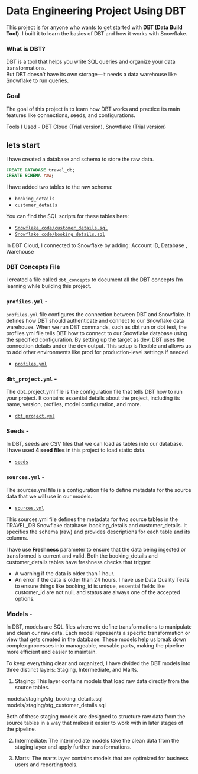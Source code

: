 # Data Engineering Project Using DBT

This project is for anyone who wants to get started with **DBT (Data Build Tool)**.  I built it to learn the basics of DBT and how it works with Snowflake.

### What is DBT?  
DBT is a tool that helps you write SQL queries and organize your data transformations.  
But DBT doesn’t have its own storage—it needs a data warehouse like Snowflake to run queries.

### Goal  
The goal of this project is to learn how DBT works and practice its main features like connections, seeds, and configurations.

Tools I Used  - DBT Cloud (Trial version), Snowflake (Trial version) 

## lets start 
I have created a database and schema to store the raw data.  

```sql
CREATE DATABASE travel_db;  
CREATE SCHEMA raw;
``` 
I have added two tables to the raw schema:  

- `booking_details`  
- `customer_details`  

You can find the SQL scripts for these tables here:  
- [`Snowflake_code/customer_details.sql`](./Snowflake_code/customer_details.sql)  
- [`Snowflake_code/booking_details.sql`](./Snowflake_code/booking_details.sql)  

In DBT Cloud, I connected to Snowflake by adding:  Account ID, Database , Warehouse

### DBT Concepts File  
I created a file called `dbt_concepts` to document all the DBT concepts I’m learning while building this project.  

### `profiles.yml` -

`profiles.yml` file configures the connection between DBT and Snowflake. It defines how DBT should authenticate and connect to our Snowflake data warehouse.
When we run DBT commands, such as dbt run or dbt test, the profiles.yml file tells DBT how to connect to our Snowflake database using the specified configuration. By setting up the target as dev, DBT uses the connection details under the dev output.
This setup is flexible and allows us to add other environments like prod for production-level settings if needed.
- [`profiles.yml`](dbt/profiles.yml)


### `dbt_project.yml` -
The dbt_project.yml file is the configuration file that tells DBT how to run your project. It contains essential details about the project, including its name, version, profiles, model configuration, and more.
- [`dbt_project.yml`](dbt/dbt_project.yml)

### Seeds - 
In DBT, seeds are CSV files that we can load as tables into our database.  
I have used **4 seed files** in this project to load static data. 
- [`seeds`](dbt/seeds)

### `sources.yml` -
The sources.yml file is a configuration file to define metadata for the source data that we will use in our models. 
- [`sources.yml`](dbt/models/sources.yml)
  
This sources.yml file defines the metadata for two source tables in the TRAVEL_DB Snowflake database: booking_details and customer_details. It specifies the schema (raw) and provides descriptions for each table and its columns.

I have use **Freshness** parameter to ensure that the data being ingested or transformed is current and valid. Both the booking_details and customer_details tables have freshness checks that trigger:
  - A warning if the data is older than 1 hour.
  - An error if the data is older than 24 hours.
I have use Data Quality Tests to ensure things like booking_id is unique, essential fields like customer_id are not null, and status are always one of the accepted options.

### Models -
In DBT, models are SQL files where we define transformations to manipulate and clean our raw data. Each model represents a specific transformation or view that gets created in the database. These models help us break down complex processes into manageable, reusable parts, making the pipeline more efficient and easier to maintain.

To keep everything clear and organized, I have divided the DBT models into three distinct layers: Staging, Intermediate, and Marts.

1. Staging:
This layer contains models that load raw data directly from the source tables.

models/staging/stg_booking_details.sql
models/staging/stg_customer_details.sql

Both of these staging models are designed to structure raw data from the source tables in a way that makes it easier to work with in later stages of the pipeline.


2. Intermediate:
The intermediate models take the clean data from the staging layer and apply further transformations.


3. Marts:
The marts layer contains models that are optimized for business users and reporting tools.









